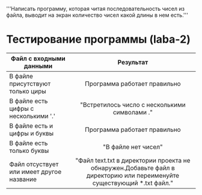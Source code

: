 '''Написать программу, которая читая последовательность чисел из файла,
выводит на экран количество чисел какой длины в нем есть.'''
# Тестирование программы (laba-2)
| Файл с входными данными| Результат | 
| ------------- |:------------------:| 
| В файле присутствуют только циры    | Программа работает правильно   | 
| В файле есть цифры с несколькими '.'| "Встретилось число с несколькими символами ." |
| В файле есть и цифры и буквы    | Программа работает правильно | 
| В файле есть только буквы | "В файле нет чисел"      | 
| Файл отсуствует или имеет другое название | "Файл text.txt в директории проекта не обнаружен.Добавьте файл в директорию или переименуйте существующий *.txt файл." |
